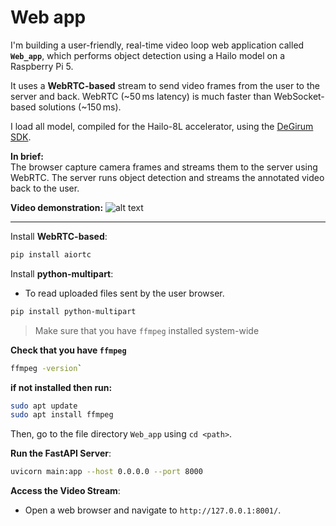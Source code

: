 # Web app 

I'm building a user-friendly, real-time video loop web application called **`Web_app`**, which performs object detection using a Hailo model on a Raspberry Pi 5.

It uses a **WebRTC-based** stream to send video frames from the user to the server and back. WebRTC (~50 ms latency) is much faster than WebSocket-based solutions (~150 ms).

I load all model, compiled for the Hailo-8L accelerator, using the [DeGirum SDK](https://github.com/DeGirum/hailo_examples).

**In brief:**  
The browser capture camera frames and streams them to the server using WebRTC. The server runs object detection and streams the annotated video back to the user.

**Video demonstration:**
![alt text](../Ressources/demo_web_app.gif)

---

Install **WebRTC-based**:
```bash
pip install aiortc
```
Install **python-multipart**:

- To read uploaded files sent by the user browser. 
```bash
pip install python-multipart
```

> Make sure that you have ``ffmpeg`` installed system-wide

**Check that you have ``ffmpeg``**

```bash
ffmpeg -version`
```
**if not installed then run:** 

```bash
sudo apt update
sudo apt install ffmpeg
```

Then, go to the file directory ``Web_app`` using ``cd <path>``.

**Run the FastAPI Server**:
   ```bash
   uvicorn main:app --host 0.0.0.0 --port 8000
   ```

**Access the Video Stream**:
   - Open a web browser and navigate to `http://127.0.0.1:8001/`.
